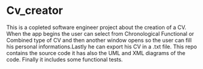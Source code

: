 # Cv_creator

This is a copleted software engineer project 
about the creation of a CV.
When the app begins the user can select from Chronological
Functional or Combined type of CV and then another window opens so the user
can fill his personal informations.Lastly he can export his CV in a .txt file.
This repo contains the source code it has also the UML and XML diagrams of the code.
Finally it includes some functional tests.
